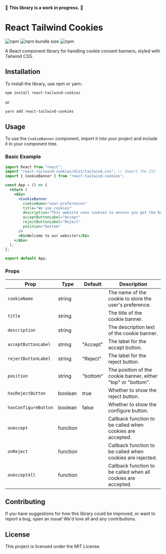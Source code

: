 
🚧 **This library is a work in progress.** 🚧



# React Tailwind Cookies

![npm](https://img.shields.io/npm/v/react-tailwind-cookies)
![npm bundle size](https://img.shields.io/bundlephobia/min/react-tailwind-cookies)
![npm](https://img.shields.io/npm/dw/react-tailwind-cookies)

A React component library for handling cookie consent banners, styled with Tailwind CSS.


## Installation

To install the library, use npm or yarn:

```bash
npm install react-tailwind-cookies
```

or

```bash
yarn add react-tailwind-cookies
```

## Usage

To use the `CookieBanner` component, import it into your project and include it in your component tree.

### Basic Example

```jsx
import React from "react";
import "react-tailwind-cookies/dist/tailwind.css"; // Import the CSS
import { CookieBanner } from "react-tailwind-cookies";

const App = () => {
  return (
    <div>
      <CookieBanner
        cookieName="user-preferences"
        title="We use cookies"
        description="This website uses cookies to ensure you get the best experience on our website."
        acceptButtonLabel="Accept"
        rejectButtonLabel="Reject"
        position="bottom"
      />
      <h1>Welcome to our website!</h1>
    </div>
  );
};

export default App;
```

### Props

| Prop                 | Type     | Default  | Description                                                   |
| -------------------- | -------- | -------- | ------------------------------------------------------------- |
| `cookieName`         | string   |          | The name of the cookie to store the user's preference.        |
| `title`              | string   |          | The title of the cookie banner.                               |
| `description`        | string   |          | The description text of the cookie banner.                    |
| `acceptButtonLabel`  | string   | "Accept" | The label for the accept button.                              |
| `rejectButtonLabel`  | string   | "Reject" | The label for the reject button.                              |
| `position`           | string   | "bottom" | The position of the cookie banner, either "top" or "bottom".  |
| `hasRejectButton`    | boolean  | true     | Whether to show the reject button.                            |
| `hasConfigureButton` | boolean  | false    | Whether to show the configure button.                         |
| `onAccept`           | function |          | Callback function to be called when cookies are accepted.     |
| `onReject`           | function |          | Callback function to be called when cookies are rejected.     |
| `onAcceptAll`        | function |          | Callback function to be called when all cookies are accepted. |

## Contributing

If you have suggestions for how this library could be improved, or want to report a bug, open an issue! We'd love all and any contributions.

## License

This project is licensed under the MIT License.
